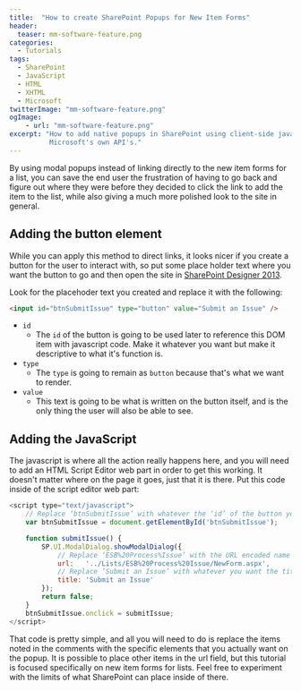 ```yaml
---
title:  "How to create SharePoint Popups for New Item Forms"
header:
  teaser: mm-software-feature.png
categories:
  - Tutorials
tags:
  - SharePoint
  - JavaScript
  - HTML
  - XHTML
  - Microsoft
twitterImage: "mm-software-feature.png"
ogImage:
    - url: "mm-software-feature.png"
excerpt: "How to add native popups in SharePoint using client-side javascript and
          Microsoft's own API's."
---
```

By using modal popups instead of linking directly to the new item forms for a list,
you can save the end user the frustration of having to go back and figure out where
they were before they decided to click the link to add the item to the list, while
also giving a much more polished look to the site in general.

## Adding the button element

While you can apply this method to direct links, it looks nicer if you create a
button for the user to interact with, so put some place holder text where you want
the button to go and then open the site in [SharePoint Designer 2013](http://www.microsoft.com/en-us/download/details.aspx?id=35491).

Look for the placehoder text you created and replace it with the following:

```html
<input id="btnSubmitIssue" type="button" value="Submit an Issue" />
```

- `id`
    - The `id` of the button is going to be used later to reference this DOM item with javascript code.
      Make it whatever you want but make it descriptive to what it's function is.
- `type`
    - The `type` is going to remain as `button` because that's what we want to render.
- `value`
    - This text is going to be what is written on the button itself, and is the only thing the user will also be able to see.

## Adding the JavaScript

The javascript is where all the action really happens here, and you will need to add
an HTML Script Editor web part in order to get this working. It doesn't matter where
on the page it goes, just that it is there. Put this code inside of the script
editor web part:

```javascript
<script type="text/javascript">
    // Replace ‘btnSubmitIssue’ with whatever the ‘id’ of the button you placed is
    var btnSubmitIssue = document.getElementById('btnSubmitIssue');

    function submitIssue() {
        SP.UI.ModalDialog.showModalDialog({
            // Replace ‘ESB%20Process%Issue’ with the URL encoded name of any list
            url:   '../Lists/ESB%20Process%20Issue/NewForm.aspx',
            // Replace ‘Submit an Issue’ with whatever you want the title of the popup to be
            title: 'Submit an Issue'
        });
        return false;
    }
    btnSubmitIssue.onclick = submitIssue;
</script>
```

That code is pretty simple, and all you will need to do is replace the items noted
in the comments with the specific elements that you actually want on the popup. It
is possible to place other items in the url field, but this tutorial is focused
specifically on new item forms for lists. Feel free to experiment with the limits of
what SharePoint can place inside of there.